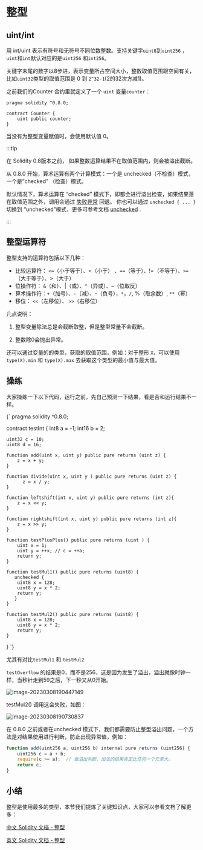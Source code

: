 # 整型

## uint/int

用 int/uint 表示有符号和无符号不同位数整数。支持关键字`uint8`到`uint256` ，`uint`和`int`默认对应的是`uint256` 和`int256`。

关键字末尾的数字以8步进，表示变量所占空间大小，整数取值范围跟空间有关， 比如`uint32`类型的取值范围是 0 到 `2^32-1`(2的32次方减1)。



之前我们的Counter 合约里就定义了一个 `uint` 变量`counter`：

```
pragma solidity ^0.8.0;

contract Counter {
    uint public counter;
}
```



当没有为整型变量赋值时，会使用默认值 0。



:::tip

在 Solidity 0.8版本之前， 如果整数运算结果不在取值范围内，则会被溢出截断。 

从 0.8.0 开始，算术运算有两个计算模式：一个是 unchecked（不检查）模式，一个是”checked” （检查）模式。 

默认情况下，算术运算在 “checked” 模式下，即都会进行溢出检查，如果结果落在取值范围之外，调用会通过 [失败异常](https://learnblockchain.cn/docs/solidity/control-structures.html#assert-and-require) 回退。 你也可以通过 `unchecked { ... }` 切换到 “unchecked”模式，更多可参考文档 [unchecked](https://learnblockchain.cn/docs/solidity/control-structures.html#unchecked) .

:::



## 整型运算符



整型支持的运算符包括以下几种：



* 比较运算符： `<=`（小于等于）、<（小于） 、`==`（等于）、!=（不等于）、`>=`（大于等于）、>（大于）
* 位操作符： `&`（和）、|（或）、`^`（异或）、`~`（位取反） 
* 算术操作符：`+`（加号）、`-`（减）、-（负号），`*`，`/`,  %（取余数）, `**`（幂）
* 移位： `<<`（左移位）、 `>>`（右移位）



几点说明：

1. 整型变量除法总是会截断取整，但是整型常量不会截断。

2. 整数除0会抛出异常。

   



还可以通过变量的的类型，获取的取值范围，例如：对于整形 `X`，可以使用 `type(X).min` 和 `type(X).max` 去获取这个类型的最小值与最大值。


## 操练

大家操练一下以下代码，运行之前，先自己预测一下结果，看是否和运行结果不一样。


<SolidityEditor>
{`
pragma solidity ^0.8.0;
    
contract testInt {
    int8 a = -1;
    int16 b = 2;
    
    uint32 c = 10;
    uint8 d = 16;
    
    function add(uint x, uint y) public pure returns (uint z) {
        z = x + y;
    }
    
    function divide(uint x, uint y ) public pure returns (uint z) {
          z = x / y;
    }
    
    function leftshift(int x, uint y) public pure returns (int z){
        z = x << y;
    }
    
    function rightshift(int x, uint y) public pure returns (int z){
        z = x >> y;
    }
    
    function testPlusPlus() public pure returns (uint ) {
        uint x = 1;
        uint y = ++x; // c = ++a;
        return y;
    }
    
    function testMul1() public pure returns (uint8) {
       unchecked {
        uint8 x = 128;
        uint8 y = x * 2;
        return y;
       }
    }
    
    function testMul2() public pure returns (uint8) {
        uint8 x = 128;
        uint8 y = x * 2;
        return y;
    }
    
}
`}
</SolidityEditor>
  
  
  
尤其有对比`testMul1` 和 `testMul2` 





`testOverflow`  的结果是0，而不是256，这是因为发生了溢出，溢出就像时钟一样，当秒针走到59之后，下一秒又从0开始。



![image-20230308190447149](https://img.learnblockchain.cn/pics/20230308190448.png)





testMul2() 调用这会失败，如图：

![image-20230308190730837](https://img.learnblockchain.cn/pics/20230308190731.png)



在 0.8.0 之前或者在unchecked 模式下，我们都需要防止整型溢出问题，一个方法是对结果使用进行判断，防止出现异常值，例如：

```js
function add(uint256 a, uint256 b) internal pure returns (uint256) {
    uint256 c = a + b;
    require(c >= a);  // 做溢出判断，加法的结果肯定比任何一个元素大。
    return c;
}
```



## 小结



整型是使用最多的类型，本节我们提炼了关键知识点，大家可以参看文档了解更多：

[中文 Solidity 文档 - 整型](https://learnblockchain.cn/docs/solidity/types.html#integers)

[英文 Solidity 文档 - 整型](https://docs.soliditylang.org/en/v0.8.19/types.html#integers)











